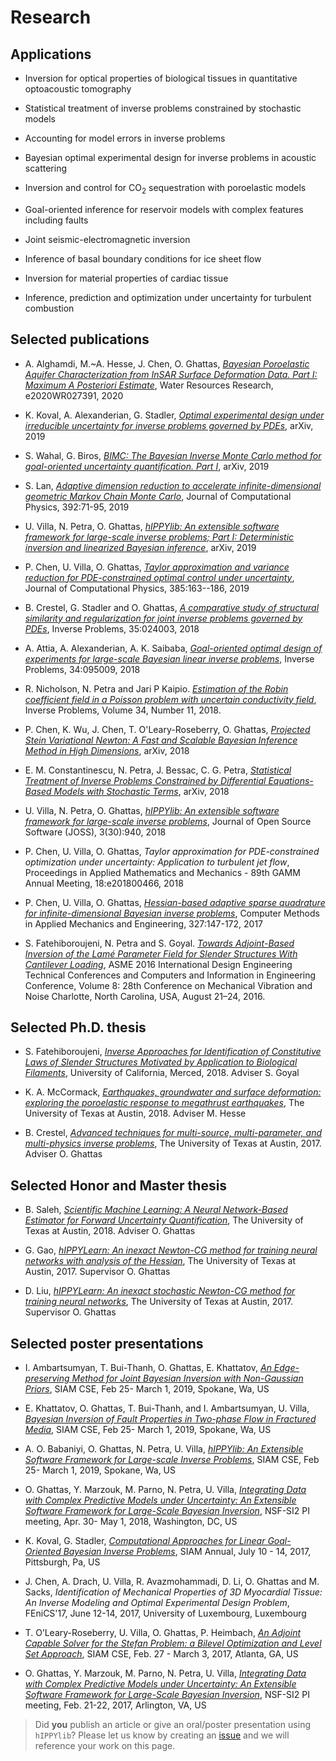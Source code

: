 # Research

## Applications

- Inversion for optical properties of biological tissues in quantitative optoacoustic tomography

- Statistical treatment of inverse problems constrained by stochastic models

- Accounting for model errors in inverse problems

- Bayesian optimal experimental design for inverse problems in acoustic scattering

- Inversion and control for CO<sub>2</sub> sequestration with poroelastic models

- Goal-oriented inference for reservoir models with complex features including faults

- Joint seismic-electromagnetic inversion

- Inference of basal boundary conditions for ice sheet flow

- Inversion for material properties of cardiac tissue

- Inference, prediction and optimization under uncertainty for turbulent combustion

## Selected publications

- A. Alghamdi, M.~A. Hesse, J. Chen, O. Ghattas, [*Bayesian Poroelastic Aquifer Characterization from InSAR Surface Deformation Data. Part I: Maximum A Posteriori Estimate*](https://agupubs.onlinelibrary.wiley.com/doi/abs/10.1029/2020WR027391), Water Resources Research, e2020WR027391, 2020

- K. Koval, A. Alexanderian, G. Stadler, [*Optimal experimental design under irreducible uncertainty for inverse problems governed by PDEs*](https://arxiv.org/abs/1912.08915), arXiv, 2019

- S. Wahal, G. Biros, [*BIMC: The Bayesian Inverse Monte Carlo method for goal-oriented uncertainty quantification. Part I*](https://arxiv.org/abs/1911.00619), arXiv, 2019

- S. Lan, [*Adaptive dimension reduction to accelerate infinite-dimensional geometric Markov Chain Monte Carlo*](https://doi.org/10.1016/j.jcp.2019.04.043), Journal of Computational Physics, 392:71-95, 2019

- U. Villa, N. Petra, O. Ghattas, [*hIPPYlib: An extensible software framework for large-scale inverse problems; Part I: Deterministic inversion and linearized Bayesian inference*](http://arxiv.org/abs/1909.03948), arXiv, 2019

- P. Chen, U. Villa, O. Ghattas, [*Taylor approximation and variance reduction for PDE-constrained optimal control under uncertainty*](https://arxiv.org/abs/1804.04301),  Journal of Computational Physics, 385:163--186, 2019

- B. Crestel, G. Stadler and O. Ghattas, [*A comparative study of structural similarity and regularization for joint inverse problems governed by PDEs*](https://iopscience.iop.org/article/10.1088/1361-6420/aaf129/pdf), Inverse Problems, 35:024003, 2018

- A. Attia, A. Alexanderian, A. K. Saibaba, [*Goal-oriented optimal design of experiments for large-scale Bayesian linear inverse problems*](https://doi.org/10.1088/1361-6420/aad210), Inverse Problems, 34:095009, 2018

- R. Nicholson, N. Petra and Jari P Kaipio. [*Estimation of the Robin coefficient field in a Poisson problem with uncertain conductivity field*](https://arxiv.org/abs/1801.03592), Inverse Problems, Volume 34, Number 11, 2018.

- P. Chen, K. Wu, J. Chen, T. O'Leary-Roseberry, O. Ghattas, [*Projected Stein Variational Newton: A Fast and Scalable Bayesian Inference Method in High Dimensions*](https://arxiv.org/abs/1901.08659), arXiv, 2018

- E. M. Constantinescu, N. Petra, J. Bessac, C. G. Petra, [*Statistical Treatment of Inverse Problems Constrained by Differential Equations-Based Models with Stochastic Terms*](https://arxiv.org/abs/1810.08557), arXiv, 2018

- U. Villa, N. Petra, O. Ghattas, [*hIPPYlib: An extensible software framework for large-scale inverse problems*](http://dx.doi.org/10.21105/joss.00940), Journal of Open Source Software (JOSS), 3(30):940, 2018

- P. Chen, U. Villa, O. Ghattas, *Taylor approximation for PDE-constrained optimization under uncertainty: Application to turbulent jet flow*, Proceedings in Applied Mathematics and Mechanics - 89th GAMM Annual Meeting, 18:e201800466, 2018

- P. Chen, U. Villa, O. Ghattas, [*Hessian-based adaptive sparse quadrature for infinite-dimensional Bayesian inverse problems*](https://doi.org/10.1016/j.cma.2017.08.016), Computer Methods in Applied Mechanics and Engineering, 327:147-172, 2017

- S. Fatehiboroujeni, N. Petra and S. Goyal. [*Towards Adjoint-Based Inversion of the Lamé Parameter Field for Slender Structures With Cantilever Loading*](https://doi.org/10.1115/DETC2016-60130), ASME 2016 International Design Engineering Technical Conferences and Computers and Information in Engineering Conference, Volume 8: 28th Conference on Mechanical Vibration and Noise Charlotte, North Carolina, USA, August 21–24, 2016.

## Selected Ph.D. thesis

- S. Fatehiboroujeni, [*Inverse Approaches for Identification of Constitutive Laws of Slender Structures Motivated by Application to Biological Filaments*](https://search.proquest.com/openview/225197affb59769d505f84fe4c0fa55e/1?pq-origsite=gscholar&cbl=18750&diss=y), University of California, Merced, 2018. Adviser S. Goyal

- K. A. McCormack, [*Earthquakes, groundwater and surface deformation: exploring the poroelastic response to megathrust earthquakes*](https://repositories.lib.utexas.edu/handle/2152/68892), The University of Texas at Austin, 2018. Adviser M. Hesse

- B. Crestel, [*Advanced techniques for multi-source, multi-parameter, and multi-physics inverse problems*](https://repositories.lib.utexas.edu/handle/2152/63471), The University of Texas at Austin, 2017. Adviser O. Ghattas

## Selected Honor and Master thesis

- B. Saleh, [*Scientific Machine Learning: A Neural Network-Based Estimator for Forward Uncertainty Quantification*](https://pdfs.semanticscholar.org/ab10/e3a8e734458a61598314ecd58546b501f2f7.pdf), The University of Texas at Austin, 2018. Adviser O. Ghattas

- G. Gao, [*hIPPYLearn:  An inexact Newton-CG method for training neural networks with analysis of the Hessian*](https://repositories.lib.utexas.edu/bitstream/handle/2152/62383/GAO-MASTERSREPORT-2017.pdf?sequence=1), The University of Texas at Austin, 2017. Supervisor O. Ghattas

- D. Liu, [*hIPPYLearn:  An inexact stochastic Newton-CG method for training neural networks*](https://repositories.lib.utexas.edu/bitstream/handle/2152/62386/LIU-MASTERSREPORT-2017.pdf?sequence=1), The University of Texas at Austin, 2017. Supervisor O. Ghattas

## Selected poster presentations

- I. Ambartsumyan, T. Bui-Thanh, O. Ghattas, E. Khattatov, [*An Edge-preserving Method for Joint Bayesian Inversion with Non-Gaussian Priors*](http://meetings.siam.org/sess/dsp_talk.cfm?p=97474), SIAM CSE, Feb 25- March 1, 2019, Spokane, Wa, US

- E. Khattatov, O. Ghattas, T. Bui-Thanh, and I. Ambartsumyan, U. Villa, [*Bayesian Inversion of Fault Properties in Two-phase Flow in Fractured Media*](http://meetings.siam.org/sess/dsp_talk.cfm?p=97471), SIAM CSE, Feb 25- March 1, 2019, Spokane, Wa, US

- A. O. Babaniyi, O. Ghattas, N. Petra, U. Villa, [*hIPPYlib: An Extensible Software Framework for Large-scale Inverse Problems*](https://doi.org/10.6084/m9.figshare.7763063.v1), SIAM CSE, Feb 25- March 1, 2019, Spokane, Wa, US

- O. Ghattas, Y. Marzouk, M. Parno, N. Petra, U. Villa, [*Integrating Data with Complex Predictive Models under Uncertainty: An Extensible Software Framework for Large-Scale Bayesian Inversion*](https://doi.org/10.6084/m9.figshare.6172247.v1), NSF-SI2 PI meeting, Apr. 30- May 1, 2018, Washington, DC, US

- K. Koval, G. Stadler, [*Computational Approaches for Linear Goal-Oriented Bayesian Inverse Problems*](http://meetings.siam.org/sess/dsp_talk.cfm?p=86488), SIAM Annual, July 10 - 14, 2017, Pittsburgh, Pa, US

- J. Chen, A. Drach, U. Villa, R. Avazmohammadi, D. Li, O. Ghattas and M. Sacks, *Identification of Mechanical Properties of 3D Myocardial Tissue: An Inverse Modeling and Optimal Experimental Design Problem*, FEniCS'17, June 12-14, 2017, University of Luxembourg, Luxembourg

- T. O’Leary-Roseberry, U. Villa, O. Ghattas, P. Heimbach, [*An Adjoint Capable Solver for the Stefan Problem: a Bilevel Optimization and Level Set Approach*](http://meetings.siam.org/sess/dsp_talk.cfm?p=83396), SIAM CSE, Feb. 27 - March 3, 2017, Atlanta, GA, US

- O. Ghattas, Y. Marzouk, M. Parno, N. Petra, U. Villa, [*Integrating Data with Complex Predictive Models under Uncertainty: An Extensible Software Framework for Large-Scale Bayesian Inversion*](https://doi.org/10.6084/m9.figshare.4602481.v1), NSF-SI2 PI meeting, Feb. 21-22, 2017, Arlington, VA, US

> Did **you** publish an article or give an oral/poster presentation using `hIPPYlib`? Please let us know by creating an [issue](https://github.com/hippylib/web/issues) and we will reference your work on this page.
